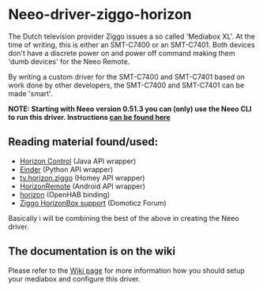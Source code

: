 # Neeo-driver-ziggo-horizon
The Dutch television provider Ziggo issues a so called 'Mediabox XL'. At the time of writing, this is either an SMT-C7400 or an SMT-C7401. Both devices don't have a discrete power on and power off command making them 'dumb devices' for the Neeo Remote.

By writing a custom driver for the SMT-C7400 and SMT-C7401 based on work done by other developers, the SMT-C7400 and SMT-C7401 can be made 'smart'.

__NOTE: Starting with Neeo version 0.51.3 you can (only) use the Neeo CLI to run this driver. Instructions [can be found here](https://github.com/Webunity/neeo-driver-ziggo-horizon/wiki/Running-this-driver)__

## Reading material found/used:
 - [Horizon Control](https://github.com/kuijp/horizoncontrol) (Java API wrapper)
 - [Einder](https://github.com/OrangeTux/einder) (Python API wrapper)
 - [tv.horizon.ziggo](https://github.com/jordenc/tv.horizon.ziggo) (Homey API wrapper)
 - [HorizonRemote](https://github.com/rogro82/HorizonRemote) (Android API wrapper)
 - [horizon](https://github.com/openhab/openhab1-addons/tree/master/bundles/binding/org.openhab.binding.horizon) (OpenHAB binding)
 - [Ziggo HorizonBox support](https://www.domoticz.com/forum/viewtopic.php?f=31&t=10518) (Domoticz Forum)

Basically i will be combining the best of the above in creating the Neeo driver.

## The documentation is on the wiki
Please refer to the [Wiki page](https://github.com/Webunity/neeo-driver-ziggo-horizon/wiki/) for more information how you should setup your mediabox and configure this driver.
